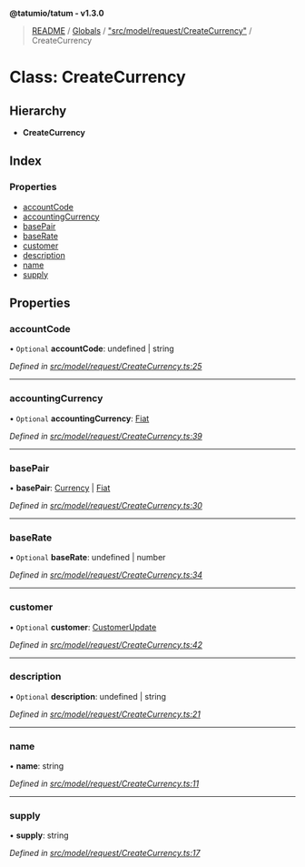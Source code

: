 **@tatumio/tatum - v1.3.0**

> [README](../README.md) / [Globals](../globals.md) / ["src/model/request/CreateCurrency"](../modules/_src_model_request_createcurrency_.md) / CreateCurrency

# Class: CreateCurrency

## Hierarchy

* **CreateCurrency**

## Index

### Properties

* [accountCode](_src_model_request_createcurrency_.createcurrency.md#accountcode)
* [accountingCurrency](_src_model_request_createcurrency_.createcurrency.md#accountingcurrency)
* [basePair](_src_model_request_createcurrency_.createcurrency.md#basepair)
* [baseRate](_src_model_request_createcurrency_.createcurrency.md#baserate)
* [customer](_src_model_request_createcurrency_.createcurrency.md#customer)
* [description](_src_model_request_createcurrency_.createcurrency.md#description)
* [name](_src_model_request_createcurrency_.createcurrency.md#name)
* [supply](_src_model_request_createcurrency_.createcurrency.md#supply)

## Properties

### accountCode

• `Optional` **accountCode**: undefined \| string

*Defined in [src/model/request/CreateCurrency.ts:25](https://github.com/tatumio/tatum-js/blob/31bb1b4/src/model/request/CreateCurrency.ts#L25)*

___

### accountingCurrency

• `Optional` **accountingCurrency**: [Fiat](../enums/_src_model_response_ledger_fiat_.fiat.md)

*Defined in [src/model/request/CreateCurrency.ts:39](https://github.com/tatumio/tatum-js/blob/31bb1b4/src/model/request/CreateCurrency.ts#L39)*

___

### basePair

•  **basePair**: [Currency](../enums/_src_model_request_currency_.currency.md) \| [Fiat](../enums/_src_model_response_ledger_fiat_.fiat.md)

*Defined in [src/model/request/CreateCurrency.ts:30](https://github.com/tatumio/tatum-js/blob/31bb1b4/src/model/request/CreateCurrency.ts#L30)*

___

### baseRate

• `Optional` **baseRate**: undefined \| number

*Defined in [src/model/request/CreateCurrency.ts:34](https://github.com/tatumio/tatum-js/blob/31bb1b4/src/model/request/CreateCurrency.ts#L34)*

___

### customer

• `Optional` **customer**: [CustomerUpdate](_src_model_request_customerupdate_.customerupdate.md)

*Defined in [src/model/request/CreateCurrency.ts:42](https://github.com/tatumio/tatum-js/blob/31bb1b4/src/model/request/CreateCurrency.ts#L42)*

___

### description

• `Optional` **description**: undefined \| string

*Defined in [src/model/request/CreateCurrency.ts:21](https://github.com/tatumio/tatum-js/blob/31bb1b4/src/model/request/CreateCurrency.ts#L21)*

___

### name

•  **name**: string

*Defined in [src/model/request/CreateCurrency.ts:11](https://github.com/tatumio/tatum-js/blob/31bb1b4/src/model/request/CreateCurrency.ts#L11)*

___

### supply

•  **supply**: string

*Defined in [src/model/request/CreateCurrency.ts:17](https://github.com/tatumio/tatum-js/blob/31bb1b4/src/model/request/CreateCurrency.ts#L17)*
